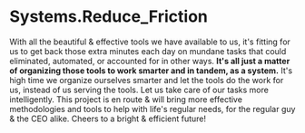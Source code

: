 # Systems.Reduce_Friction

With all the beautiful & effective tools we have available to us, it's fitting for us to get back those extra minutes each day on mundane tasks that could eliminated, automated, or accounted for in other ways. **It's all just a matter of organizing those tools to work smarter and in tandem, as a system.** It's high time we organize ourselves smarter and let the tools do the work for us, instead of us serving the tools. Let us take care of our tasks more intelligently. This project is en route & will bring more effective methodologies and tools to help with life's regular needs, for the regular guy & the CEO alike. Cheers to a bright & efficient future!
